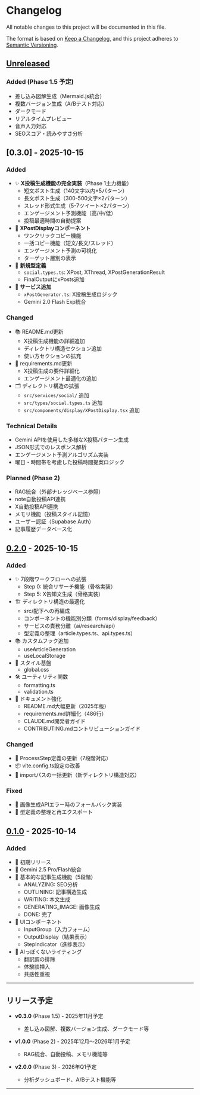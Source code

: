 # Changelog

All notable changes to this project will be documented in this file.

The format is based on [Keep a Changelog](https://keepachangelog.com/en/1.0.0/),
and this project adheres to [Semantic Versioning](https://semver.org/spec/v2.0.0.html).

## [Unreleased]

### Added (Phase 1.5 予定)
- 差し込み図解生成（Mermaid.js統合）
- 複数バージョン生成（A/Bテスト対応）
- ダークモード
- リアルタイムプレビュー
- 音声入力対応
- SEOスコア・読みやすさ分析

## [0.3.0] - 2025-10-15

### Added
- ✨ **X投稿生成機能の完全実装**（Phase 1主力機能）
  - 短文ポスト生成（140文字以内×5パターン）
  - 長文ポスト生成（300-500文字×2パターン）
  - スレッド形式生成（5-7ツイート×2パターン）
  - エンゲージメント予測機能（高/中/低）
  - 投稿最適時間の自動提案
- 🎨 **XPostDisplayコンポーネント**
  - ワンクリックコピー機能
  - 一括コピー機能（短文/長文/スレッド）
  - エンゲージメント予測の可視化
  - ターゲット層別の表示
- 📝 **新規型定義**
  - `social.types.ts`: XPost, XThread, XPostGenerationResult
  - FinalOutputにxPosts追加
- 🔧 **サービス追加**
  - `xPostGenerator.ts`: X投稿生成ロジック
  - Gemini 2.0 Flash Exp統合

### Changed
- 📚 README.md更新
  - X投稿生成機能の詳細追加
  - ディレクトリ構造セクション追加
  - 使い方セクションの拡充
- 📄 requirements.md更新
  - X投稿生成の要件詳細化
  - エンゲージメント最適化の追加
- 🗂️ ディレクトリ構造の拡張
  - `src/services/social/` 追加
  - `src/types/social.types.ts` 追加
  - `src/components/display/XPostDisplay.tsx` 追加

### Technical Details
- Gemini APIを使用した多様なX投稿パターン生成
- JSON形式でのレスポンス解析
- エンゲージメント予測アルゴリズム実装
- 曜日・時間帯を考慮した投稿時間提案ロジック

### Planned (Phase 2)
- RAG統合（外部ナレッジベース参照）
- note自動投稿API連携
- X自動投稿API連携
- メモリ機能（投稿スタイル記憶）
- ユーザー認証（Supabase Auth）
- 記事履歴データベース化

## [0.2.0] - 2025-10-15

### Added
- ✨ 7段階ワークフローへの拡張
  - Step 0: 統合リサーチ機能（骨格実装）
  - Step 5: X告知文生成（骨格実装）
- 🏗️ ディレクトリ構造の最適化
  - src/配下への再編成
  - コンポーネントの機能別分類（forms/display/feedback）
  - サービスの責務分離（ai/research/api）
  - 型定義の整理（article.types.ts、api.types.ts）
- 📚 カスタムフック追加
  - useArticleGeneration
  - useLocalStorage
- 🎨 スタイル基盤
  - global.css
- 🛠️ ユーティリティ関数
  - formatting.ts
  - validation.ts
- 📝 ドキュメント強化
  - README.md大幅更新（2025年版）
  - requirements.md詳細化（486行）
  - CLAUDE.md開発者ガイド
  - CONTRIBUTING.mdコントリビューションガイド

### Changed
- 🔄 ProcessStep定義の更新（7段階対応）
- 📦 vite.config.ts設定の改善
- 🎯 importパスの一括更新（新ディレクトリ構造対応）

### Fixed
- 🐛 画像生成APIエラー時のフォールバック実装
- 🔧 型定義の整理と再エクスポート

## [0.1.0] - 2025-10-14

### Added
- 🎉 初期リリース
- 🤖 Gemini 2.5 Pro/Flash統合
- 📝 基本的な記事生成機能（5段階）
  - ANALYZING: SEO分析
  - OUTLINING: 記事構造生成
  - WRITING: 本文生成
  - GENERATING_IMAGE: 画像生成
  - DONE: 完了
- 🎨 UIコンポーネント
  - InputGroup（入力フォーム）
  - OutputDisplay（結果表示）
  - StepIndicator（進捗表示）
- 🧠 AIっぽくないライティング
  - 翻訳調の排除
  - 体験談挿入
  - 共感性重視

---

## リリース予定

- **v0.3.0** (Phase 1.5) - 2025年11月予定
  - 差し込み図解、複数バージョン生成、ダークモード等
  
- **v1.0.0** (Phase 2) - 2025年12月〜2026年1月予定
  - RAG統合、自動投稿、メモリ機能等
  
- **v2.0.0** (Phase 3) - 2026年Q1予定
  - 分析ダッシュボード、A/Bテスト機能等

---

[Unreleased]: https://github.com/your-repo/compare/v0.2.0...HEAD
[0.2.0]: https://github.com/your-repo/compare/v0.1.0...v0.2.0
[0.1.0]: https://github.com/your-repo/releases/tag/v0.1.0

